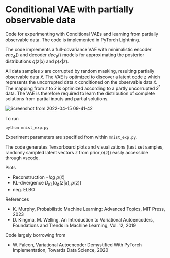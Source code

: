 # Conditional VAE with partially observable data
Code for experimenting with Conditional VAEs and learning from partially observable data. The code is implemented in PyTorch Lightning.

The code implements a full-covariance VAE with minimalistic encoder $enc_{\phi}()$ and decoder $dec_{\theta}()$ models for approximating the posterior distributions $q(z|x)$ and $p(x|z)$.

All data samples $x$ are corrupted by random masking, resulting partially observable data $\tilde{x}$. The VAE is optimized to discover a latent code $z$ which represents the uncorrupted data $x$ conditioned on the observable data $\tilde{x}$. The mapping from $z$ to $\hat{x}$ is optimized according to a partly uncorrupted $\tilde{x}^*$ data. The VAE is therefore required to learn the distribution of complete solutions from partial inputs and partial solutions.

![Screenshot from 2022-04-15 09-41-42](https://user-images.githubusercontent.com/34254153/163501932-f386b6ae-152a-436c-a994-e33ff3b0717c.png)

To run
```
python mnist_exp.py
```

Experiment parameters are specified from within `mnist_exp.py`.

The code generates Tensorboard plots and visualizations (test set samples, randomly sampled latent vectors $z$ from prior $p(z)$) easily accessible through vscode.

Plots
- Reconstruction $-log \: p(\hat{x})$
- KL-divergence $D_{KL}(q_{\phi}(z|x), p(z) )$
- neg. ELBO

References
- K. Murphy, Probabilistic Machine Learning: Advanced Topics, MIT Press, 2023
- D. Kingma, M. Welling, An Introduction to Variational Autoencoders, Foundations and Trends in Machine Learning, Vol. 12, 2019

Code largely borrowing from 
- W. Falcon, Variational Autoencoder Demystified With PyTorch Implementation, Towards Data Science, 2020